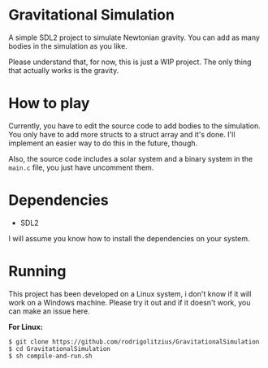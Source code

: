 # Gravitational Simulation
A simple SDL2 project to simulate Newtonian gravity. You can add as many bodies in the simulation as you like.

Please understand that, for now, this is just a WIP project. The only thing that actually works is the gravity.

# How to play
Currently, you have to edit the source code to add bodies to the simulation. You only have to add more structs to a struct array and it's done. I'll implement an easier way to do this in the future, though.

Also, the source code includes a solar system and a binary system in the `main.c` file, you just have uncomment them.

# Dependencies
- SDL2

I will assume you know how to install the dependencies on your system.

# Running
This project has been developed on a Linux system, i don't know if it will work on a Windows machine. Please try it out and if it doesn't work, you can make an issue here.

**For Linux:**
```
$ git clone https://github.com/rodrigolitzius/GravitationalSimulation
$ cd GravitationalSimulation
$ sh compile-and-run.sh
```